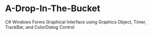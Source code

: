 # A-Drop-In-The-Bucket

C# Windows Forms Graphical Interface using Graphics Object, Timer, TrackBar, and ColorDialog Control
